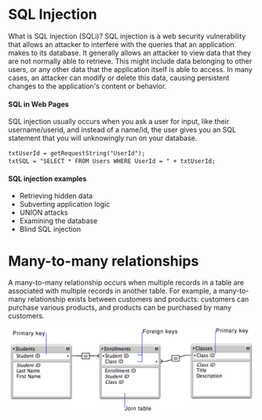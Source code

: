 # SQL Injection  

What is SQL injection (SQLi)?
SQL injection is a web security vulnerability that allows an attacker to interfere with the queries that an application makes to its database. It generally allows an attacker to view data that they are not normally able to retrieve. This might include data belonging to other users, or any other data that the application itself is able to access. In many cases, an attacker can modify or delete this data, causing persistent changes to the application's content or behavior.  
   
#### SQL in Web Pages
SQL injection usually occurs when you ask a user for input, like their username/userid, and instead of a name/id, the user gives you an SQL statement that you will unknowingly run on your database.  

```
txtUserId = getRequestString("UserId");
txtSQL = "SELECT * FROM Users WHERE UserId = " + txtUserId;
```  
#### SQL injection examples  

- Retrieving hidden data  
- Subverting application logic  
- UNION attacks  
- Examining the database  
- Blind SQL injection  

# Many-to-many relationships  
  
A many-to-many relationship occurs when multiple records in a table are associated with multiple records in another table. For example, a many-to-many relationship exists between customers and products: customers can purchase various products, and products can be purchased by many customers.  

![Many-to-many](assets01/read18.png)
